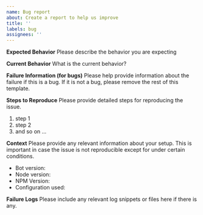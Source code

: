 ```yaml
---
name: Bug report
about: Create a report to help us improve
title: ''
labels: bug
assignees: ''
---
```


**Expected Behavior**
Please describe the behavior you are expecting

**Current Behavior**
What is the current behavior?

**Failure Information (for bugs)**
Please help provide information about the failure if this is a bug. If it is not a bug, please remove the rest of this template.

**Steps to Reproduce**
Please provide detailed steps for reproducing the issue.

1. step 1
2. step 2
3. and so on ...

**Context**
Please provide any relevant information about your setup. This is important in case the issue is not reproducible except for under certain conditions.

-   Bot version:
-   Node version:
-   NPM Version:
-   Configuration used:

**Failure Logs**
Please include any relevant log snippets or files here if there is any.

